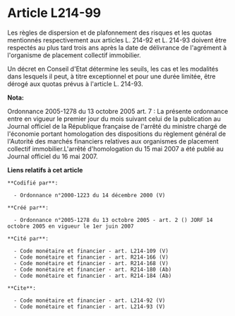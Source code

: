 # Article L214-99

Les règles de dispersion et de plafonnement des risques et les quotas mentionnés respectivement aux articles L. 214-92 et L.
214-93 doivent être respectés au plus tard trois ans après la date de délivrance de l'agrément à l'organisme de placement
collectif immobilier. 

Un décret en Conseil d'Etat détermine les seuils, les cas et les modalités dans lesquels il peut, à titre exceptionnel et
pour une durée limitée, être dérogé aux quotas prévus à l'article L. 214-93.

**Nota:**

Ordonnance 2005-1278 du 13 octobre 2005 art. 7 : La présente ordonnance entre en vigueur le premier jour du mois suivant
celui de la publication au Journal officiel de la République française de l'arrêté du ministre chargé de l'économie portant
homologation des dispositions du règlement général de l'Autorité des marchés financiers relatives aux organismes de placement
collectif immobilier.L'arrêté d'homologation du 15 mai 2007 a été publié au Journal officiel du 16 mai 2007.

**Liens relatifs à cet article**

	**Codifié par**:

	  - Ordonnance n°2000-1223 du 14 décembre 2000 (V)

	**Créé par**:

	  - Ordonnance n°2005-1278 du 13 octobre 2005 - art. 2 () JORF 14 octobre 2005 en vigueur le 1er juin 2007

	**Cité par**:

	  - Code monétaire et financier - art. L214-109 (V)
	  - Code monétaire et financier - art. R214-166 (V)
	  - Code monétaire et financier - art. R214-168 (V)
	  - Code monétaire et financier - art. R214-180 (Ab)
	  - Code monétaire et financier - art. R214-184 (Ab)

	**Cite**:

	  - Code monétaire et financier - art. L214-92 (V)
	  - Code monétaire et financier - art. L214-93 (V)
